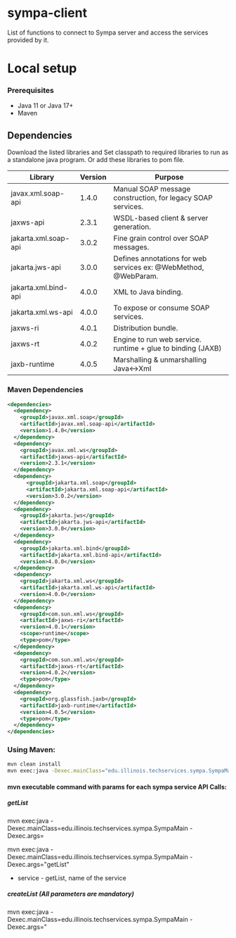 # sympa-client
List of functions to connect to Sympa server and access the services provided by it.


# Local setup

### Prerequisites
- Java 11 or Java 17+
- Maven

## Dependencies
Download the listed libraries and Set classpath to required libraries to run as a standalone java program. 
Or add these libraries to pom file.

| Library                       | Version | Purpose                                                               |
|-------------------------------|---------|-----------------------------------------------------------------------|
| javax.xml.soap-api            | 1.4.0   | Manual SOAP message construction, for legacy SOAP services.           |
| jaxws-api                     | 2.3.1   | WSDL-based client & server generation.                                |
| jakarta.xml.soap-api          | 3.0.2   | Fine grain control over SOAP messages.                                |
| jakarta.jws-api               | 3.0.0   | Defines annotations for web services ex: @WebMethod, @WebParam.       |
| jakarta.xml.bind-api          | 4.0.0   | XML to Java binding.                                                  |
| jakarta.xml.ws-api            | 4.0.0   | To expose or consume SOAP services.                                   |
| jaxws-ri                      | 4.0.1   | Distribution bundle.                                                  |
| jaxws-rt                      | 4.0.2   | Engine to run web service. runtime + glue to binding (JAXB)           |
| jaxb-runtime                  | 4.0.5   | Marshalling & unmarshalling Java<->Xml                                |                           


### Maven Dependencies
```xml
<dependencies>
  <dependency>
    <groupId>javax.xml.soap</groupId>
    <artifactId>javax.xml.soap-api</artifactId>
    <version>1.4.0</version>
  </dependency>
  <dependency>
    <groupId>javax.xml.ws</groupId>
    <artifactId>jaxws-api</artifactId>
    <version>2.3.1</version>
  </dependency>
  <dependency>
      <groupId>jakarta.xml.soap</groupId>
      <artifactId>jakarta.xml.soap-api</artifactId>
      <version>3.0.2</version>
  </dependency>
  <dependency>
    <groupId>jakarta.jws</groupId>
    <artifactId>jakarta.jws-api</artifactId>
    <version>3.0.0</version>
  </dependency>
  <dependency>
    <groupId>jakarta.xml.bind</groupId>
    <artifactId>jakarta.xml.bind-api</artifactId>
    <version>4.0.0</version>
  </dependency>
  <dependency>
    <groupId>jakarta.xml.ws</groupId>
    <artifactId>jakarta.xml.ws-api</artifactId>
    <version>4.0.0</version>
  </dependency>
  <dependency>
    <groupId>com.sun.xml.ws</groupId>
    <artifactId>jaxws-ri</artifactId>
    <version>4.0.1</version>
    <scope>runtime</scope>
    <type>pom</type>
  </dependency>
  <dependency>
    <groupId>com.sun.xml.ws</groupId>
    <artifactId>jaxws-rt</artifactId>
    <version>4.0.2</version>
    <type>pom</type>
  </dependency>
  <dependency>
    <groupId>org.glassfish.jaxb</groupId>
    <artifactId>jaxb-runtime</artifactId>
    <version>4.0.5</version>
    <type>pom</type>
  </dependency>
</dependencies>
```

### Using Maven:
```bash
mvn clean install
mvn exec:java -Dexec.mainClass="edu.illinois.techservices.sympa.SympaMain  -Dexec.args=parameters"
```

#### mvn executable command with params for each sympa service API Calls:

##### getList
mvn exec:java -Dexec.mainClass=edu.illinois.techservices.sympa.SympaMain -Dexec.args=<service>

mvn exec:java -Dexec.mainClass=edu.illinois.techservices.sympa.SympaMain -Dexec.args="getList"

* service - getList, name of the service

##### createList (All parameters are mandatory)
mvn exec:java -Dexec.mainClass=edu.illinois.techservices.sympa.SympaMain -Dexec.args="<service> <list> <subject> <template> <description> <topics>"

for example: mvn exec:java -Dexec.mainClass=edu.illinois.techservices.sympa.SympaMain -Dexec.args="createList scrumTeamB scrumTeamB discussion_list description template"
 
* service - createList, Name of the service
* list - scrumTeamB, Name of the mailing list to create
* subject - scrumTeamB - subject name of the list
* template - discussion_list, the subject of the list 
* description - description of the list
* topics - the name of a template found in the create_list_templates directory for this Sympa service

##### add/del with authenticateAndRun
mvn exec:java -Dexec.mainClass=edu.illinois.techservices.sympa.SympaMain -Dexec.args="<service1> <service2> <service2-parameters>"

mvn exec:java -Dexec.mainClass=edu.illinois.techservices.sympa.SympaMain -Dexec.args="authenticateAndRun add scrumTeamB,pbale@illinois.edu,true,true"

* service1 - authenticateAndRun - Name of the service
* service2 - add/del -  Name of the service 
* service2-parameters for add - scrumTeamB,xxx@illinois.edu,true,true - Parameters passed to add a user to the list 
* service2-parameters for del - scrumTeamB,xxx@illinois.edu,true - Parameters passed to del a user to the list 

##### add/del with authenticateRemoreAppAndRun
mvn exec:java -Dexec.mainClass=edu.illinois.techservices.sympa.SympaMain -Dexec.args="<service1> <appName> <appPwd> <vars> <service2> <service2-parameters>"

mvn exec:java -Dexec.mainClass=edu.illinois.techservices.sympa.SympaMain -Dexec.args="authenticateAndRun appName appPwd USER_EMAIL=xxx@illinois.edu del scrumTeamB,pbale@illinois.edu,true"

* service1 - authenticateRemoteAppAndRun, Name of the service
* appName - Name of the remote application from which user is authenticating
* appPwd - application md5 password
* vars (USER_EMAIL=xxx@illinois.edu) - A comma separated list of variables that can be set by the remote application, If you list USER_EMAIL in this parameter, then the remote application can act as a user. Any other variable such as remote_host can be listed.
* service2 - del, Name of the service
* service2-parameters for add - scrumTeamB,xxx@illinois.edu,true,true - Parameters passed to delete a user to the list 
* service2-parameters for del - scrumTeamB,xxx@illinois.edu,true - Parameters passed to delete a user to the list 



